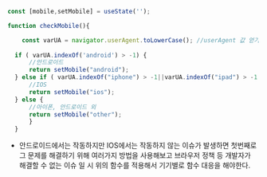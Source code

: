 ```jsx
const [mobile,setMobile] = useState('');

function checkMobile(){

	const varUA = navigator.userAgent.toLowerCase(); //userAgent 값 얻기
    
  if ( varUA.indexOf('android') > -1) {
	  //안드로이드
	  return setMobile("android");
  } else if ( varUA.indexOf("iphone") > -1||varUA.indexOf("ipad") > -1||varUA.indexOf("ipod") > -1 ) {
	  //IOS
	  return setMobile("ios");
  } else {
	  //아이폰, 안드로이드 외
	  return setMobile("other");
	  }
  }
```

- 안드로이드에서는 작동하지만 IOS에서는 작동하지 않는 이슈가 발생하면 첫번째로 그 문제를 해결하기 위해 여러가지 방법을 사용해보고 브라우저 정책 등 개발자가 해결할 수 없는 이슈 일 시 위의 함수를 적용해서 기기별로 함수 대응을 해야한다.